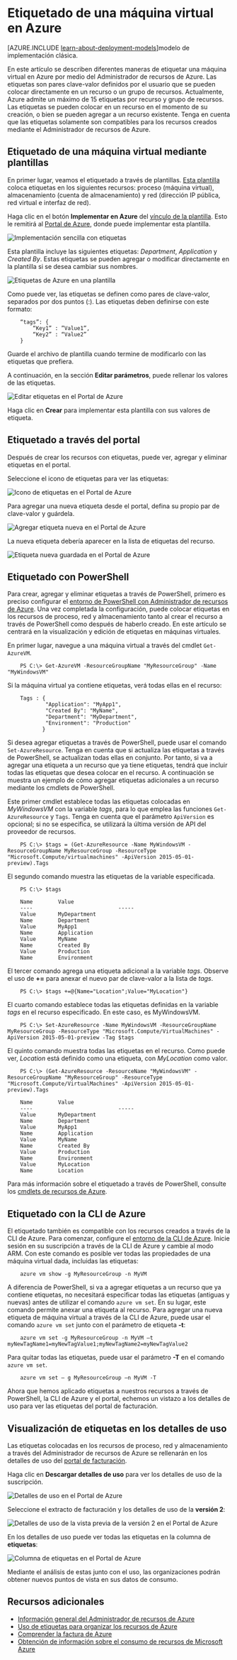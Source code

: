 <properties
   pageTitle="Cómo etiquetar una máquina virtual | Microsoft Azure"
   description="Obtenga información acerca del etiquetado de una máquina virtual Azure creada con el modelo de implementación del Administrador de recursos."
   services="virtual-machines"
   documentationCenter=""
   authors="mmccrory"
   manager="timlt"
   editor="tysonn"
   tags="azure-resource-manager"/>

<tags
   ms.service="virtual-machines"
   ms.devlang="na"
   ms.topic="article"
   ms.tgt_pltfrm="vm-multiple"
   ms.workload="infrastructure-services"
   ms.date="11/10/2015"
   ms.author="dkshir;memccror"/>

# Etiquetado de una máquina virtual en Azure

[AZURE.INCLUDE [learn-about-deployment-models](../../includes/learn-about-deployment-models-rm-include.md)]modelo de implementación clásica.


En este artículo se describen diferentes maneras de etiquetar una máquina virtual en Azure por medio del Administrador de recursos de Azure. Las etiquetas son pares clave-valor definidos por el usuario que se pueden colocar directamente en un recurso o un grupo de recursos. Actualmente, Azure admite un máximo de 15 etiquetas por recurso y grupo de recursos. Las etiquetas se pueden colocar en un recurso en el momento de su creación, o bien se pueden agregar a un recurso existente. Tenga en cuenta que las etiquetas solamente son compatibles para los recursos creados mediante el Administrador de recursos de Azure.

## Etiquetado de una máquina virtual mediante plantillas

En primer lugar, veamos el etiquetado a través de plantillas. [Esta plantilla](https://github.com/Azure/azure-quickstart-templates/tree/master/101-tags-vm) coloca etiquetas en los siguientes recursos: proceso (máquina virtual), almacenamiento (cuenta de almacenamiento) y red (dirección IP pública, red virtual e interfaz de red).

Haga clic en el botón **Implementar en Azure** del [vínculo de la plantilla](https://github.com/Azure/azure-quickstart-templates/tree/master/101-tags-vm). Esto le remitirá al [Portal de Azure](https://portal.azure.com/), donde puede implementar esta plantilla.

![Implementación sencilla con etiquetas](./media/virtual-machines-tagging-arm/deploy-to-azure-tags.png)

Esta plantilla incluye las siguientes etiquetas: *Department*, *Application* y *Created By*. Estas etiquetas se pueden agregar o modificar directamente en la plantilla si se desea cambiar sus nombres.

![Etiquetas de Azure en una plantilla](./media/virtual-machines-tagging-arm/azure-tags-in-a-template.png)

Como puede ver, las etiquetas se definen como pares de clave-valor, separados por dos puntos (:). Las etiquetas deben definirse con este formato:

        “tags”: {
            “Key1” : ”Value1”,
            “Key2” : “Value2”
        }

Guarde el archivo de plantilla cuando termine de modificarlo con las etiquetas que prefiera.

A continuación, en la sección **Editar parámetros**, puede rellenar los valores de las etiquetas.

![Editar etiquetas en el Portal de Azure](./media/virtual-machines-tagging-arm/edit-tags-in-azure-portal.png)

Haga clic en **Crear** para implementar esta plantilla con sus valores de etiqueta.


## Etiquetado a través del portal

Después de crear los recursos con etiquetas, puede ver, agregar y eliminar etiquetas en el portal.

Seleccione el icono de etiquetas para ver las etiquetas:

![Icono de etiquetas en el Portal de Azure](./media/virtual-machines-tagging-arm/azure-portal-tags-icon.png)

Para agregar una nueva etiqueta desde el portal, defina su propio par de clave-valor y guárdela.

![Agregar etiqueta nueva en el Portal de Azure](./media/virtual-machines-tagging-arm/azure-portal-add-new-tag.png)

La nueva etiqueta debería aparecer en la lista de etiquetas del recurso.

![Etiqueta nueva guardada en el Portal de Azure](./media/virtual-machines-tagging-arm/azure-portal-saved-new-tag.png)


## Etiquetado con PowerShell

Para crear, agregar y eliminar etiquetas a través de PowerShell, primero es preciso configurar el [entorno de PowerShell con Administrador de recursos de Azure][]. Una vez completada la configuración, puede colocar etiquetas en los recursos de proceso, red y almacenamiento tanto al crear el recurso a través de PowerShell como después de haberlo creado. En este artículo se centrará en la visualización y edición de etiquetas en máquinas virtuales.

En primer lugar, navegue a una máquina virtual a través del cmdlet `Get-AzureVM`.

        PS C:\> Get-AzureVM -ResourceGroupName "MyResourceGroup" -Name "MyWindowsVM"

Si la máquina virtual ya contiene etiquetas, verá todas ellas en el recurso:

        Tags : {
                "Application": "MyApp1",
                "Created By": "MyName",
                "Department": "MyDepartment",
                "Environment": "Production"
               }

Si desea agregar etiquetas a través de PowerShell, puede usar el comando `Set-AzureResource`. Tenga en cuenta que si actualiza las etiquetas a través de PowerShell, se actualizan todas ellas en conjunto. Por tanto, si va a agregar una etiqueta a un recurso que ya tiene etiquetas, tendrá que incluir todas las etiquetas que desea colocar en el recurso. A continuación se muestra un ejemplo de cómo agregar etiquetas adicionales a un recurso mediante los cmdlets de PowerShell.

Este primer cmdlet establece todas las etiquetas colocadas en *MyWindowsVM* con la variable *tags*, para lo que emplea las funciones `Get-AzureResource` y `Tags`. Tenga en cuenta que el parámetro `ApiVersion` es opcional; si no se especifica, se utilizará la última versión de API del proveedor de recursos.

        PS C:\> $tags = (Get-AzureResource -Name MyWindowsVM -ResourceGroupName MyResourceGroup -ResourceType "Microsoft.Compute/virtualmachines" -ApiVersion 2015-05-01-preview).Tags

El segundo comando muestra las etiquetas de la variable especificada.

        PS C:\> $tags

        Name		Value
        ----                           -----
        Value		MyDepartment
        Name		Department
        Value		MyApp1
        Name		Application
        Value		MyName
        Name		Created By
        Value		Production
        Name		Environment

El tercer comando agrega una etiqueta adicional a la variable *tags*. Observe el uso de **+=** para anexar el nuevo par de clave-valor a la lista de *tags*.

        PS C:\> $tags +=@{Name="Location";Value="MyLocation"}

El cuarto comando establece todas las etiquetas definidas en la variable *tags* en el recurso especificado. En este caso, es MyWindowsVM.

        PS C:\> Set-AzureResource -Name MyWindowsVM -ResourceGroupName MyResourceGroup -ResourceType "Microsoft.Compute/VirtualMachines" -ApiVersion 2015-05-01-preview -Tag $tags

El quinto comando muestra todas las etiquetas en el recurso. Como puede ver, *Location* está definido como una etiqueta, con *MyLocation* como valor.

        PS C:\> (Get-AzureResource -ResourceName "MyWindowsVM" -ResourceGroupName "MyResourceGroup" -ResourceType "Microsoft.Compute/VirtualMachines" -ApiVersion 2015-05-01-preview).Tags

        Name		Value
        ----                           -----
        Value		MyDepartment
        Name		Department
        Value		MyApp1
        Name		Application
        Value		MyName
        Name		Created By
        Value		Production
        Name		Environment
        Value		MyLocation
        Name		Location

Para más información sobre el etiquetado a través de PowerShell, consulte los [cmdlets de recursos de Azure][].


## Etiquetado con la CLI de Azure

El etiquetado también es compatible con los recursos creados a través de la CLI de Azure. Para comenzar, configure el [entorno de la CLI de Azure][]. Inicie sesión en su suscripción a través de la CLI de Azure y cambie al modo ARM. Con este comando es posible ver todas las propiedades de una máquina virtual dada, incluidas las etiquetas:

        azure vm show -g MyResourceGroup -n MyVM

A diferencia de PowerShell, si va a agregar etiquetas a un recurso que ya contiene etiquetas, no necesitará especificar todas las etiquetas (antiguas y nuevas) antes de utilizar el comando `azure vm set`. En su lugar, este comando permite anexar una etiqueta al recurso. Para agregar una nueva etiqueta de máquina virtual a través de la CLI de Azure, puede usar el comando `azure vm set` junto con el parámetro de etiqueta **-t**:

        azure vm set -g MyResourceGroup -n MyVM –t myNewTagName1=myNewTagValue1;myNewTagName2=myNewTagValue2

Para quitar todas las etiquetas, puede usar el parámetro **-T** en el comando `azure vm set`.

        azure vm set – g MyResourceGroup –n MyVM -T


Ahora que hemos aplicado etiquetas a nuestros recursos a través de PowerShell, la CLI de Azure y el portal, echemos un vistazo a los detalles de uso para ver las etiquetas del portal de facturación.


## Visualización de etiquetas en los detalles de uso

Las etiquetas colocadas en los recursos de proceso, red y almacenamiento a través del Administrador de recursos de Azure se rellenarán en los detalles de uso del [portal de facturación](https://account.windowsazure.com/).

Haga clic en **Descargar detalles de uso** para ver los detalles de uso de la suscripción.

![Detalles de uso en el Portal de Azure](./media/virtual-machines-tagging-arm/azure-portal-tags-usage-details.png)

Seleccione el extracto de facturación y los detalles de uso de la **versión 2**:

![Detalles de uso de la vista previa de la versión 2 en el Portal de Azure](./media/virtual-machines-tagging-arm/azure-portal-version2-usage-details.png)

En los detalles de uso puede ver todas las etiquetas en la columna de **etiquetas**:

![Columna de etiquetas en el Portal de Azure](./media/virtual-machines-tagging-arm/azure-portal-tags-column.png)

Mediante el análisis de estas junto con el uso, las organizaciones podrán obtener nuevos puntos de vista en sus datos de consumo.


## Recursos adicionales

* [Información general del Administrador de recursos de Azure][]
* [Uso de etiquetas para organizar los recursos de Azure][]
* [Comprender la factura de Azure][]
* [Obtención de información sobre el consumo de recursos de Microsoft Azure][]




[entorno de PowerShell con Administrador de recursos de Azure]: ../powershell-azure-resource-manager.md
[cmdlets de recursos de Azure]: https://msdn.microsoft.com/library/azure/dn757692.aspx
[entorno de la CLI de Azure]: ./xplat-cli-azure-resource-manager.md
[Información general del Administrador de recursos de Azure]: ../resource-group-overview.md
[Uso de etiquetas para organizar los recursos de Azure]: ../resource-group-using-tags.md
[Comprender la factura de Azure]: ../billing-understand-your-bill.md
[Obtención de información sobre el consumo de recursos de Microsoft Azure]: ../billing-usage-rate-card-overview.md

<!---HONumber=AcomDC_0128_2016-->